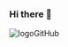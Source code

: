 ### Hi there 👋
![logoGitHub](https://github.com/alan-kalkan/alan-kalkan/assets/123973245/ea1c5aa8-3369-45ef-922d-41f197eee8cb)

<!--
**alan-kalkan/alan-kalkan** is a ✨ _special_ ✨ repository because its `README.md` (this file) appears on your GitHub profile.

Here are some ideas to get you started:

- 🔭 I’m currently working on ...
- 🌱 I’m currently learning ...
- 👯 I’m looking to collaborate on ...
- 🤔 I’m looking for help with ...
- 💬 Ask me about ...
- 📫 How to reach me: ...
- 😄 Pronouns: ...
- ⚡ Fun fact: ...
-->
